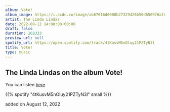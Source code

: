 ```yaml
---
album: Vote!
album_image: https://i.scdn.co/image/ab67616d0000b27329426b50d6509f6af8877253
artist: The Linda Lindas
date: 2022-08-12 14:08:08+00:00
draft: false
duration: 168333
preview_url: null
spotify_url: https://open.spotify.com/track/4tKusvM5nOluy21PZTyN3l
title: Vote!
type: music
---
```



## The Linda Lindas on the album Vote!

You can listen [here](https://open.spotify.com/track/4tKusvM5nOluy21PZTyN3l)

{{% spotify "4tKusvM5nOluy21PZTyN3l" small %}}

added on August 12, 2022